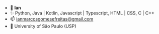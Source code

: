 - 👋 <b>Ian</b>
- ✨ Python, Java | Kotlin, Javascript | Typescript, HTML | CSS, C | C++
- 📫 ianmarcosgomesefreitas@gmail.com
- 🏫 University of São Paulo (USP)
